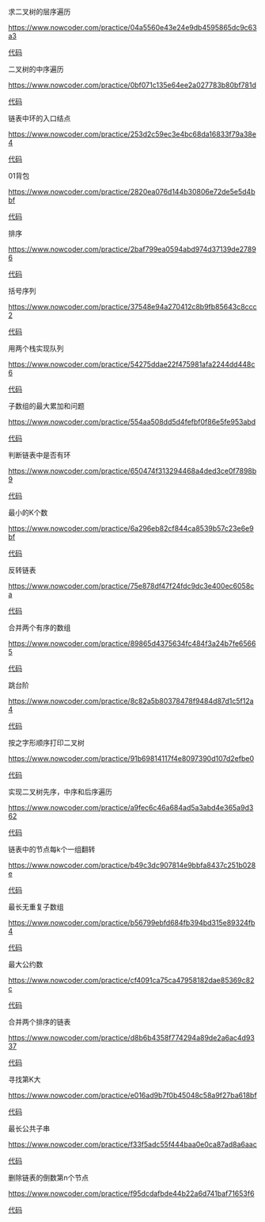 求二叉树的层序遍历

https://www.nowcoder.com/practice/04a5560e43e24e9db4595865dc9c63a3

[代码](src/q04a5560e43e24e9db4595865dc9c63a3)

二叉树的中序遍历

https://www.nowcoder.com/practice/0bf071c135e64ee2a027783b80bf781d

[代码](src/q0bf071c135e64ee2a027783b80bf781d)

链表中环的入口结点

https://www.nowcoder.com/practice/253d2c59ec3e4bc68da16833f79a38e4

[代码](src/q253d2c59ec3e4bc68da16833f79a38e4)

01背包

https://www.nowcoder.com/practice/2820ea076d144b30806e72de5e5d4bbf

[代码](src/q2820ea076d144b30806e72de5e5d4bbf)

排序

https://www.nowcoder.com/practice/2baf799ea0594abd974d37139de27896

[代码](src/q2baf799ea0594abd974d37139de27896)

括号序列

https://www.nowcoder.com/practice/37548e94a270412c8b9fb85643c8ccc2

[代码](src/q37548e94a270412c8b9fb85643c8ccc2)

用两个栈实现队列

https://www.nowcoder.com/practice/54275ddae22f475981afa2244dd448c6

[代码](src/q54275ddae22f475981afa2244dd448c6)

子数组的最大累加和问题

https://www.nowcoder.com/practice/554aa508dd5d4fefbf0f86e5fe953abd

[代码](src/q554aa508dd5d4fefbf0f86e5fe953abd)

判断链表中是否有环

https://www.nowcoder.com/practice/650474f313294468a4ded3ce0f7898b9

[代码](src/q650474f313294468a4ded3ce0f7898b9)

最小的K个数

https://www.nowcoder.com/practice/6a296eb82cf844ca8539b57c23e6e9bf

[代码](src/q6a296eb82cf844ca8539b57c23e6e9bf)

反转链表

https://www.nowcoder.com/practice/75e878df47f24fdc9dc3e400ec6058ca

[代码](src/q75e878df47f24fdc9dc3e400ec6058ca)

合并两个有序的数组

https://www.nowcoder.com/practice/89865d4375634fc484f3a24b7fe65665

[代码](src/q89865d4375634fc484f3a24b7fe65665)

跳台阶

https://www.nowcoder.com/practice/8c82a5b80378478f9484d87d1c5f12a4

[代码](src/q8c82a5b80378478f9484d87d1c5f12a4)

按之字形顺序打印二叉树

https://www.nowcoder.com/practice/91b69814117f4e8097390d107d2efbe0

[代码](src/q91b69814117f4e8097390d107d2efbe0)

实现二叉树先序，中序和后序遍历

https://www.nowcoder.com/practice/a9fec6c46a684ad5a3abd4e365a9d362

[代码](src/qa9fec6c46a684ad5a3abd4e365a9d362)

链表中的节点每k个一组翻转

https://www.nowcoder.com/practice/b49c3dc907814e9bbfa8437c251b028e

[代码](src/qb49c3dc907814e9bbfa8437c251b028e)

最长无重复子数组

https://www.nowcoder.com/practice/b56799ebfd684fb394bd315e89324fb4

[代码](src/qb56799ebfd684fb394bd315e89324fb4)

最大公约数

https://www.nowcoder.com/practice/cf4091ca75ca47958182dae85369c82c

[代码](src/qcf4091ca75ca47958182dae85369c82c)

合并两个排序的链表

https://www.nowcoder.com/practice/d8b6b4358f774294a89de2a6ac4d9337

[代码](src/qd8b6b4358f774294a89de2a6ac4d9337)

寻找第K大

https://www.nowcoder.com/practice/e016ad9b7f0b45048c58a9f27ba618bf

[代码](src/qe016ad9b7f0b45048c58a9f27ba618bf)

最长公共子串

https://www.nowcoder.com/practice/f33f5adc55f444baa0e0ca87ad8a6aac

[代码](src/qf33f5adc55f444baa0e0ca87ad8a6aac)

删除链表的倒数第n个节点

https://www.nowcoder.com/practice/f95dcdafbde44b22a6d741baf71653f6

[代码](src/qf95dcdafbde44b22a6d741baf71653f6)


